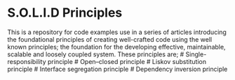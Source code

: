 # S.O.L.I.D Principles
This is a repository for code examples use in a series of articles introducing the foundational principles of creating 
well-crafted code using the well known principles; the foundation for the developing effective, maintainable, scalable 
and loosely coupled system.
These principles are;
    # Single-responsibility principle
    # Open–closed principle
    # Liskov substitution principle
    # Interface segregation principle
    # Dependency inversion principle
